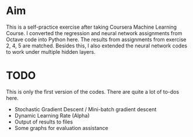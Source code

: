 # Aim
This is a self-practice exercise after taking Coursera Machine Learning Course. I converted the regression and neural network assignments from Octave code into Python here. The results from assignments from exercise 2, 4, 5 are matched. Besides this, I also extended the neural network codes to work under multiple hidden layers.

# TODO
This is only the first version of the codes. There are quite a lot of to-dos here.
- Stochastic Gradient Descent / Mini-batch gradient descent
- Dynamic Learning Rate (Alpha)
- Output of results to files
- Some graphs for evaluation assistance